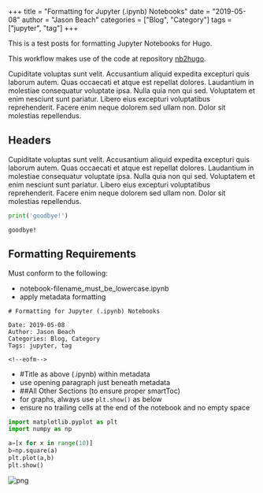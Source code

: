 
+++
title = "Formatting for Jupyter (.ipynb) Notebooks"
date = "2019-05-08"
author = "Jason Beach"
categories = ["Blog", "Category"]
tags = ["jupyter", "tag"]
+++


This is a test posts for formatting Jupyter Notebooks for Hugo.

This workflow makes use of the code at repository [nb2hugo](https://github.com/vlunot/nb2hugo).

Cupiditate voluptas sunt velit. Accusantium aliquid expedita excepturi quis laborum autem. Quas occaecati et atque est repellat dolores. Laudantium in molestiae consequatur voluptate ipsa. Nulla quia non qui sed. Voluptatem et enim nesciunt sunt pariatur. Libero eius excepturi voluptatibus reprehenderit. Facere enim neque dolorem sed ullam non. Dolor sit molestias repellendus. 

## Headers

Cupiditate voluptas sunt velit. Accusantium aliquid expedita excepturi quis laborum autem. Quas occaecati et atque est repellat dolores. Laudantium in molestiae consequatur voluptate ipsa. Nulla quia non qui sed. Voluptatem et enim nesciunt sunt pariatur. Libero eius excepturi voluptatibus reprehenderit. Facere enim neque dolorem sed ullam non. Dolor sit molestias repellendus. 


```python
print('goodbye!')
```

    goodbye!


## Formatting Requirements

Must conform to the following:

* notebook-filename_must_be_lowercase.ipynb
* apply metadata formatting

```
# Formatting for Jupyter (.ipynb) Notebooks

Date: 2019-05-08  
Author: Jason Beach  
Categories: Blog, Category  
Tags: jupyter, tag 

<!--eofm-->
```

* #Title as above (.ipynb) within metadata
* use opening paragraph just beneath metadata
* ##All Other Sections (to ensure proper smartToc)
* for graphs, always use `plt.show()` as below
* ensure no trailing cells at the end of the notebook and no empty space


```python
import matplotlib.pyplot as plt
import numpy as np

a=[x for x in range(10)]
b=np.square(a)
plt.plot(a,b)
plt.show()
```


![png](output_7_0.png)

